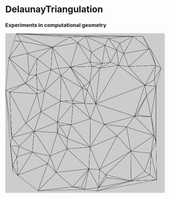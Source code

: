 # DelaunayTriangulation

### Experiments in computational geometry
![Image of a mesh of triangles made with Delaunay Triangulation](./out.png)


